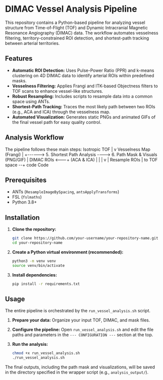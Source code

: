 # DIMAC Vessel Analysis Pipeline

This repository contains a Python-based pipeline for analyzing vessel structure from Time-of-Flight (TOF) and Dynamic Intracranial Magnetic Resonance Angiography (DIMAC) data. The workflow automates vesselness filtering, territory-constrained ROI detection, and shortest-path tracking between arterial territories.

## Features

-   **Automatic ROI Detection:** Uses Pulse-Power Ratio (PPR) and k-means clustering on 4D DIMAC data to identify arterial ROIs within predefined masks.
-   **Vesselness Filtering:** Applies Frangi and ITK-based Objectness filters to TOF scans to enhance vessel-like structures.
-   **Robust Resampling:** Includes scripts to resample data into a common space using ANTs.
-   **Shortest-Path Tracking:** Traces the most likely path between two ROIs (e.g., ACA and ICA) through the vesselness map.
-   **Automated Visualization:** Generates static PNGs and animated GIFs of the final vessel path for easy quality control.

## Analysis Workflow

The pipeline follows these main steps:
Isotropic TOF
|
v
Vesselness Map (Frangi)
|
+------> 5. Shortest Path Analysis ----> 6. Path Mask & Visuals (PNG/GIF)
|
DIMAC ROIs <---+
(ACA & ICA) |
| |
v |
Resample ROIs |
to TOF space --+
code
Code
## Prerequisites

-   ANTs (`ResampleImageBySpacing`, `antsApplyTransforms`)
-   FSL (`fslmaths`)
-   Python 3.8+

## Installation

1.  **Clone the repository:**
    ```bash
    git clone https://github.com/your-username/your-repository-name.git
    cd your-repository-name
    ```

2.  **Create a Python virtual environment (recommended):**
    ```bash
    python3 -m venv venv
    source venv/bin/activate
    ```

3.  **Install dependencies:**
    ```bash
    pip install -r requirements.txt
    ```

## Usage

The entire pipeline is orchestrated by the `run_vessel_analysis.sh` script.

1.  **Prepare your data:** Organize your input TOF, DIMAC, and mask files.

2.  **Configure the pipeline:** Open `run_vessel_analysis.sh` and edit the file paths and parameters in the `--- CONFIGURATION ---` section at the top.

3.  **Run the analysis:**
    ```bash
    chmod +x run_vessel_analysis.sh
    ./run_vessel_analysis.sh
    ```

The final outputs, including the path mask and visualizations, will be saved in the directory specified in the wrapper script (e.g., `analysis_output/`).
